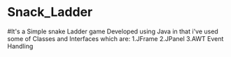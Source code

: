 # Snack_Ladder
#It's a Simple snake Ladder game Developed using Java in that i've used some of Classes and Interfaces which are:
1.JFrame
2.JPanel
3.AWT Event Handling

